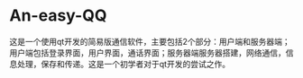 # An-easy-QQ
这是一个使用qt开发的简易版通信软件，主要包括2个部分：用户端和服务器端；用户端包括登录界面，用户界面，通话界面；服务器端服务器搭建，网络通信，信息处理，保存和传递。这是一个初学者对于qt开发的尝试之作。
